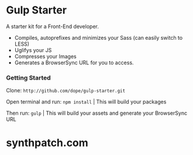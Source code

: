# Gulp Starter
A starter kit for a Front-End developer.
- Compiles, autoprefixes and minimizes your Sass (can easily switch to LESS)
- Uglifys your JS
- Compresses your Images
- Generates a BrowserSync URL for you to access.

### Getting Started
Clone: `http://github.com/dope/gulp-starter.git`

Open terminal and run: `npm install` | This will build your packages

Then run: `gulp` | This will build your assets and generate your BrowserSync URL
# synthpatch.com
